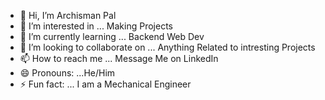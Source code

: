 - 👋 Hi, I’m Archisman Pal
- 👀 I’m interested in ... Making Projects 
- 🌱 I’m currently learning ... Backend Web Dev
- 💞️ I’m looking to collaborate on ... Anything Related to intresting Projects 
- 📫 How to reach me ... Message Me on LinkedIn 
- 😄 Pronouns: ...He/Him
- ⚡ Fun fact: ... I am a Mechanical Engineer 

<!---
Dealer-09/Dealer-09 is a ✨ special ✨ repository because its `README.md` (this file) appears on your GitHub profile.
You can click the Preview link to take a look at your changes.
--->

